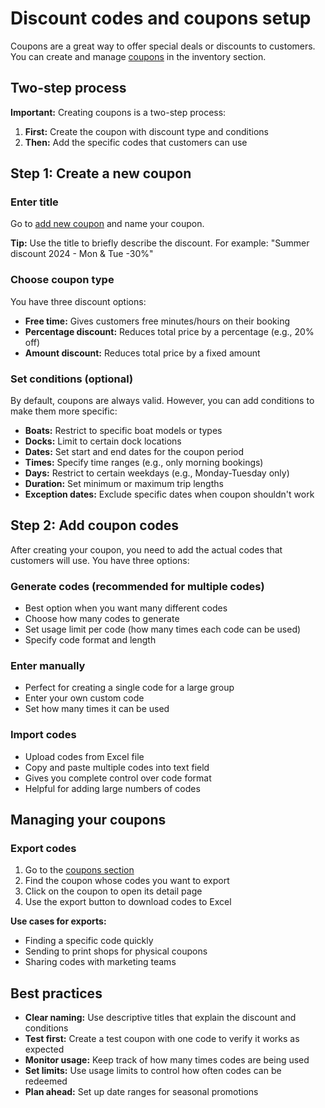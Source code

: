 # Discount codes and coupons setup

Coupons are a great way to offer special deals or discounts to customers. You can create and manage [coupons](https://dashboard.letsbook.app/coupons) in the inventory section.

## Two-step process

**Important:** Creating coupons is a two-step process:

1. **First:** Create the coupon with discount type and conditions
2. **Then:** Add the specific codes that customers can use

## Step 1: Create a new coupon

### Enter title

Go to [add new coupon](https://dashboard.letsbook.app/coupons/add) and name your coupon.

**Tip:** Use the title to briefly describe the discount. For example: "Summer discount 2024 - Mon & Tue -30%"

### Choose coupon type

You have three discount options:

- **Free time:** Gives customers free minutes/hours on their booking
- **Percentage discount:** Reduces total price by a percentage (e.g., 20% off)
- **Amount discount:** Reduces total price by a fixed amount

### Set conditions (optional)

By default, coupons are always valid. However, you can add conditions to make them more specific:

- **Boats:** Restrict to specific boat models or types
- **Docks:** Limit to certain dock locations
- **Dates:** Set start and end dates for the coupon period
- **Times:** Specify time ranges (e.g., only morning bookings)
- **Days:** Restrict to certain weekdays (e.g., Monday-Tuesday only)
- **Duration:** Set minimum or maximum trip lengths
- **Exception dates:** Exclude specific dates when coupon shouldn't work

## Step 2: Add coupon codes

After creating your coupon, you need to add the actual codes that customers will use. You have three options:

### Generate codes (recommended for multiple codes)

- Best option when you want many different codes
- Choose how many codes to generate
- Set usage limit per code (how many times each code can be used)
- Specify code format and length

### Enter manually

- Perfect for creating a single code for a large group
- Enter your own custom code
- Set how many times it can be used

### Import codes

- Upload codes from Excel file
- Copy and paste multiple codes into text field
- Gives you complete control over code format
- Helpful for adding large numbers of codes

## Managing your coupons

### Export codes

1. Go to the [coupons section](https://dashboard.letsbook.app/coupons)
2. Find the coupon whose codes you want to export
3. Click on the coupon to open its detail page
4. Use the export button to download codes to Excel

**Use cases for exports:**

- Finding a specific code quickly
- Sending to print shops for physical coupons
- Sharing codes with marketing teams

## Best practices

- **Clear naming:** Use descriptive titles that explain the discount and conditions
- **Test first:** Create a test coupon with one code to verify it works as expected
- **Monitor usage:** Keep track of how many times codes are being used
- **Set limits:** Use usage limits to control how often codes can be redeemed
- **Plan ahead:** Set up date ranges for seasonal promotions